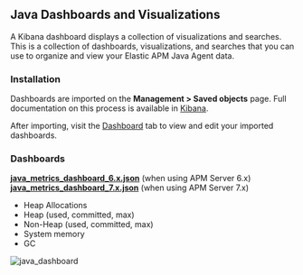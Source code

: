 ## Java Dashboards and Visualizations

A Kibana dashboard displays a collection of visualizations and searches.
This is a collection of dashboards, visualizations, and searches that you can use to organize and view your Elastic APM Java Agent data.

### Installation

Dashboards are imported on the **Management > Saved objects** page. Full documentation on this process is available in [Kibana](https://www.elastic.co/guide/en/kibana/current/managing-saved-objects.html).

After importing, visit the [Dashboard](https://www.elastic.co/guide/en/kibana/current/dashboard.html) tab to view and edit your imported dashboards.

### Dashboards

[**java_metrics_dashboard_6.x.json**](java_metrics_dashboard_6.x.json) (when using APM Server 6.x)
[**java_metrics_dashboard_7.x.json**](java_metrics_dashboard_7.x.json) (when using APM Server 7.x)

* Heap Allocations
* Heap (used, committed, max)
* Non-Heap (used, committed, max)
* System memory
* GC

![java_dashboard](https://user-images.githubusercontent.com/2163464/52718713-62c91c80-2fa4-11e9-9641-a92e7b39d3ff.png)
